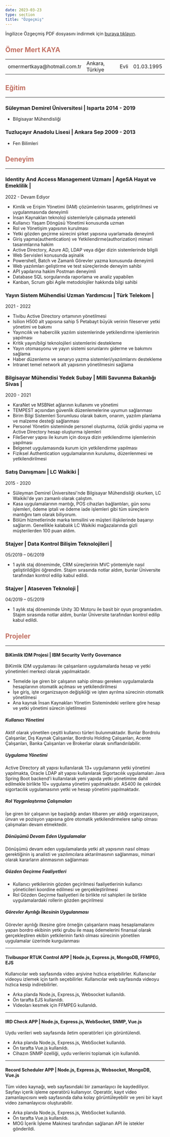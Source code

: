 ```yaml
---
date: 2023-03-23
type: section
title: "Özgeçmiş"
---
```


İngilizce Özgeçmiş PDF dosyasını indirmek için [buraya tıklayın](/pdf/omermertkaya_2024.pdf).


## <span style="color:#c27062">Ömer Mert KAYA</span>

<table border="0">

 <tr>
    <td> omermertkaya@hotmail.com.tr </td>
    <td>Ankara, Türkiye</td>
    <td>Evli</td>
    <td>01.03.1995</td>
 </tr>
</table> 



## <span style="color:#c27062">Eğitim</span>
---

### Süleyman Demirel Üniversitesi | <location> Isparta </location> <time> 2014 - 2019 </time>

- Bilgisayar Mühendisliği

### Tuzluçayır Anadolu Lisesi | <location> Ankara </location> <time> Sep 2009 - 2013 </time>

- Fen Bilimleri


## <span style="color:#c27062">Deneyim</span>


---


### Identity And Access Management Uzmanı | AgeSA Hayat ve Emeklilik | 
<time> 2022 - Devam Ediyor </time>

- Kimlik ve Erişim Yönetimi (IAM) çözümlerinin tasarımı, geliştirilmesi ve uygulanmasında deneyimli
- İnsan Kaynakları teknoloji sistemleriyle çalışmada yetenekli
- Kullanıcı Yaşam Döngüsü Yönetimi konusunda uzman
- Rol ve Yönetişim yapısının kurulması
- Yetki gözden geçirme sürecini şirket yapısına uyarlamada deneyimli
- Giriş yapma(authentication) ve Yetkilendirme(authorization) mimari tasarımlarına hakim
- Active Directory, Azure AD, LDAP veya diğer dizin sistemlerinde bilgili
- Web Servisleri konusunda aşinalık
- Powershell, Batch ve Zamanlı Görevler yazma konusunda deneyimli
- Web yazılımları geliştirme ve test süreçlerinde deneyim sahibi
- API yapılarına hakim Postman deneyimli
- Database SQL sorgularında raporlama ve analiz yapabilen
- Kanban, Scrum gibi Agile metodolojiler hakkında bilgi sahibi



### Yayın Sistem Mühendisi Uzman Yardımcısı | Türk Telekom | 
<time> 2021 - 2022 </time>

- Tivibu Active Directory ortamının yönetilmesi
- Isilion H500 alt yapısına sahip 5 Petabayt büyük verinin fileserver yetki yönetimi ve bakımı
- Yayıncılık ve habercilik yazılım sistemlerinde yetkilendirme işlemlerinin yapılması
- Kritik yayın/bilgi teknolojileri sistemlerini destekleme
- Yayın otomasyonu ve yayın sistemi sorunlarını giderme ve bakımını sağlama
- Haber düzenleme ve senaryo yazma sistemleri/yazılımlarını destekleme
- Intranet temel network alt yapısının yönetilmesini sağlama

### Bilgisayar Mühendisi Yedek Subay | Milli Savunma Bakanlığı Sivas | 
<time> 2020 - 2021 </time>

- KaraNet ve MSBNet ağlarının kullanımı ve yönetimi
- TEMPEST açısından güvenlik düzenlemelerine uyumun sağlanması
- Birim Bilgi Sistemleri Sorumlusu olarak bakım, onarım, yazılım planlama ve malzeme desteği sağlanması
- Personel Yönetim sisteminde personel oluşturma, özlük girdisi yapma ve Active Directory hesap oluşturma işlemleri
- FileServer yapısı ile kurum için dosya dizin yetkilendirme işlemlerinin yapılması
- Belgenet uygulamasında kurum için yetkilendirme yapılması
- Fiziksel Authentication uygulamalarının kurulumu, düzenlenmesi ve yetkilendirilmesi


### Satış Danışmanı | LC Waikiki | 
<time> 2015 - 2020 </time>

- Süleyman Demirel Üniversitesi'nde Bilgisayar Mühendisliği okurken, LC Waikiki'de yarı zamanlı olarak çalıştım.
- Kasa uygulamalarının mantığı, POS cihazları bağlantıları, gün sonu işlemleri, ödeme iptali ve ödeme iade işlemleri gibi tüm süreçlerin mantığını tam olarak biliyorum.
-  Bölüm hizmetlerinde marka temsilini ve müşteri ilişkilerinde başarıyı sağlarım. Genellikle kalabalık LC Waikiki mağazalarında gizli müşterilerden 100 puan aldım.

### Stajyer | Data Kontrol Bilişim Teknolojileri | 
<time> 05/2019 – 06/2019 </time>

- 1 aylık staj dönemimde, CRM süreçlerinin MVC yöntemiyle nasıl geliştirildiğini öğrendim. Stajım sırasında notlar aldım, bunlar Üniversite tarafından kontrol edilip kabul edildi.

### Stajyer | Ataseven Teknoloji | 
<time> 04/2019 – 05/2019 </time>

- 1 aylık staj dönemimde Unity 3D Motoru ile basit bir oyun programladım. Stajım sırasında notlar aldım, bunlar Üniversite tarafından kontrol edilip kabul edildi.



## <span style="color:#c27062">Projeler</span>

---

####  BiKimlik IDM Projesi  |  IBM Security Verify Governance

BiKimlik IDM uygulaması ile çalışanların uygulamalarda hesap ve yetki yönetimleri merkezi olarak yapılmaktadır.

- Temelde işe giren bir çalışanın sahip olması gereken uygulamalarda hesaplarının otomatik açılması ve yetkilendirilmesi
- İşe giriş, işte organizsayon değişikliği ve işten ayrılma sürecinin otomatik yönetilmesi
- Ana kaynak İnsan Kaynakları Yönetim Sistemindeki verilere göre hesap ve yetki yönetimi sürecin işletilmesi

##### Kullanıcı Yönetimi

Aktif olarak yönetilen çeşitli kullanıcı türleri bulunmaktadır. Bunlar Bordrolu Çalışanlar, Dış Kaynak Çalışanlar, Bordrolu Holding Çalışanları, Acente Çalışanları,
Banka Çalışanları ve Brokerlar olarak sınıflandırılabilir. 

##### Uygulama Yönetimi

Active Directory alt yapısı kullanılarak 13+ uygulamanın yetki yönetimi yapılmakta, Oracle LDAP alt yapısı kullanılarak Sigortacılık uygulamaları Java Spring Boot backend'i kullanılarak yeni yapıda yetki yönetimine dahil edilmekle birlikte 10+ uygulama yönetimi yapılmaktadır. AS400 ile çekirdek sigortacılık uygulamasının yetki ve hesap yönetimi yapılmaktadır.

##### Rol Yaygınlaştırma Çalışmaları

İşe giren bir çalışanın işe başladığı andan itibaren yer aldığı organizasyon, ünvan ve pozisyon yapısına göre otomatik yetkilendirmelere sahip olması çalışmaları devam etmektedir.

##### Dönüşümü Devam Eden Uygulamalar

Dönüşümü devam eden uygulamalarda yetki alt yapısının nasıl olması gerektiğinin iş analisti ve yazılımcılara aktarılmasının sağlanması, mimari olarak kararların alınmasının sağlanması

##### Gözden Geçirme Faaliyetleri

- Kullanıcı yetkilerinin gözden geçirilmesi faaliyetlerinin kullanıcı yöneticileri koordine edilmesi ve gerçekleştirilmesi
- Rol Gözden Geçirme faaliyetleri ile birlikte rol sahipleri ile birlikte uygulamalardaki rollerin gözden geçirilmesi

##### Görevler Ayrılığı İlkesinin Uygulanması

Görevler ayrılığı ilkesine göre örneğin çalışanların maaş hesaplamalarını yapan bordro ekibinin yetki grubu ile maaş ödemelerini finansal olarak gerçekleştiren ekibin yetkilerinin farklı olması sürecinin yönetilen uygulamalar üzerinde kurgulanması

---

####  Tivibuspor RTUK Control APP  |  Node.js, Express.js, MongoDB, FFMPEG, EJS

Kullanıcılar web sayfasında video arşivine hızlıca erişebilirler. Kullanıcılar videoyu izlemek için tarih seçebilirler. Kullanıcılar web sayfasında videoyu hızlıca kesip indirebilirler.
- Arka planda Node.js, Express.js, Websocket kullanıldı.
- Ön tarafta EJS kullanıldı.
- Videoları kesmek için FFMPEG kullanıldı.

---

####  IRD Check APP  |  Node.js, Express.js, WebSocket, SNMP, Vue.js

Uydu verileri web sayfasında iletim operatörleri için görüntülendi.
- Arka planda Node.js, Express.js, WebSocket kullanıldı.
- Ön tarafta Vue.js kullanıldı.
- Cihazın SNMP özelliği, uydu verilerini toplamak için kullanıldı.

---
####  Record Scheduler APP  |  Node.js, Express.js, Websocket, MongoDB, Vue.js

Tüm video kaynağı, web sayfasındaki bir zamanlayıcı ile kaydediliyor. Sayfayı içerik işleme operatörü kullanıyor. Operatör, kayıt video zamanlayıcısını web sayfasında daha kolay görüntüleyebilir ve yeni bir kayıt video zamanlayıcısı oluşturabilir.
- Arka planda Node.js, Express.js, WebSocket kullanıldı.
- Ön tarafta Vue.js kullanıldı.
- MOG İçerik İşleme Makinesi tarafından sağlanan API ile istekler gönderildi.




<!-- Detail checks: 1. No period for each bullet; 2. Past tense for previous work; 3. Present tense for current work; 4. Spell check passed; 5. Grammarly check passed; 6. Sync with Linkedin; 7. Check paper format -->